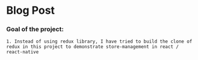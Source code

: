 # Blog Post


### Goal of the project:
    1. Instead of using redux library, I have tried to build the clone of redux in this project to demonstrate store-management in react / react-native
